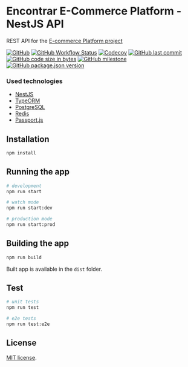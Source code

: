 # Encontrar E-Commerce Platform - NestJS API

REST API for the [E-commerce Platform project](https://github.com/michalmarchewczyk/ecommerce-platform)

[![GitHub](https://img.shields.io/github/license/michalmarchewczyk/ecommerce-platform-nestjs-api)](LICENSE)
[![GitHub Workflow Status](https://img.shields.io/github/actions/workflow/status/michalmarchewczyk/ecommerce-platform-nestjs-api/main.yml?label=CI)](https://github.com/michalmarchewczyk/ecommerce-platform-nestjs-api/actions/workflows/main.yml)
[![Codecov](https://img.shields.io/codecov/c/github/michalmarchewczyk/ecommerce-platform-nestjs-api)](https://app.codecov.io/github/michalmarchewczyk/ecommerce-platform-nestjs-api)
[![GitHub last commit](https://img.shields.io/github/last-commit/michalmarchewczyk/ecommerce-platform-nestjs-api)](https://github.com/michalmarchewczyk/ecommerce-platform-nestjs-api/commits/master)
[![GitHub code size in bytes](https://img.shields.io/github/languages/code-size/michalmarchewczyk/ecommerce-platform-nestjs-api)](https://github.com/michalmarchewczyk/ecommerce-platform-nestjs-api)
[![GitHub milestone](https://img.shields.io/github/milestones/progress/michalmarchewczyk/ecommerce-platform-nestjs-api/5?label=1.4%20milestone)](https://github.com/michalmarchewczyk/ecommerce-platform-nestjs-api/milestone/5)
[![GitHub package.json version](https://img.shields.io/github/package-json/v/michalmarchewczyk/ecommerce-platform-nestjs-api)](package.json)


### Used technologies
- [NestJS](https://nestjs.com/)
- [TypeORM](https://typeorm.io/)
- [PostgreSQL](https://www.postgresql.org/)
- [Redis](https://redis.io/)
- [Passport.js](https://www.passportjs.org/)

## Installation
```bash
npm install
```

## Running the app
```bash
# development
npm run start

# watch mode
npm run start:dev

# production mode
npm run start:prod
```

## Building the app
```bash
npm run build
```
Built app is available in the `dist` folder.

## Test
```bash
# unit tests
npm run test

# e2e tests
npm run test:e2e
```

## License

[MIT license](LICENSE).
